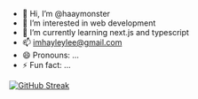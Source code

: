 - 👋 Hi, I’m @haaymonster
- 👀 I’m interested in web development
- 🌱 I’m currently learning next.js and typescript
- 📫 imhayleylee@gmail.com
- 😄 Pronouns: ...
- ⚡ Fun fact: ...



<a href="https://git.io/streak-stats"><img src="https://github-readme-streak-stats.herokuapp.com?user=haaymonster&theme=material-palenight" alt="GitHub Streak" /></a>
<!---
haaymonster/haaymonster is a ✨ special ✨ repository because its `README.md` (this file) appears on your GitHub profile.
You can click the Preview link to take a look at your changes.
--->
